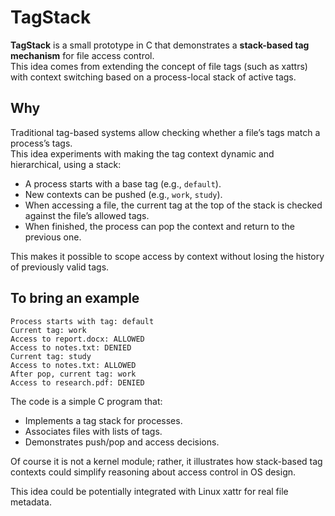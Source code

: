 # TagStack

**TagStack** is a small prototype in C that demonstrates a **stack-based tag mechanism** for file access control.  
This idea comes from extending the concept of file tags (such as xattrs) with context switching based on a process-local stack of active tags.

## Why
Traditional tag-based systems allow checking whether a file’s tags match a process’s tags.  
This idea experiments with making the tag context dynamic and hierarchical, using a stack:

- A process starts with a base tag (e.g., `default`).
- New contexts can be pushed (e.g., `work`, `study`).
- When accessing a file, the current tag at the top of the stack is checked against the file’s allowed tags.
- When finished, the process can pop the context and return to the previous one.

This makes it possible to scope access by context without losing the history of previously valid tags.

## To bring an example 
```
Process starts with tag: default
Current tag: work
Access to report.docx: ALLOWED
Access to notes.txt: DENIED
Current tag: study
Access to notes.txt: ALLOWED
After pop, current tag: work
Access to research.pdf: DENIED
```

The code is a simple C program that:
- Implements a tag stack for processes.
- Associates files with lists of tags.
- Demonstrates push/pop and access decisions.

Of course it is not a kernel module; rather, it illustrates how stack-based tag contexts could simplify reasoning about access control in OS design.

This idea could be potentially integrated with Linux xattr for real file metadata.
